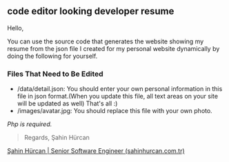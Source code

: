 ## code editor looking developer resume

Hello,

You can use the source code that generates the website showing my resume from the json file I created for my personal website dynamically by doing the following for yourself.

### Files That Need to Be Edited

*   /data/detail.json: You should enter your own personal information in this file in json format.(When you update this file, all text areas on your site will be updated as well) That's all :)
*   /images/avatar.jpg: You should replace this file with your own photo. 

_Php is required._

> Regards, Şahin Hürcan

[Şahin Hürcan | Senior Software Engineer (sahinhurcan.com.tr)](https://sahinhurcan.com.tr/)
